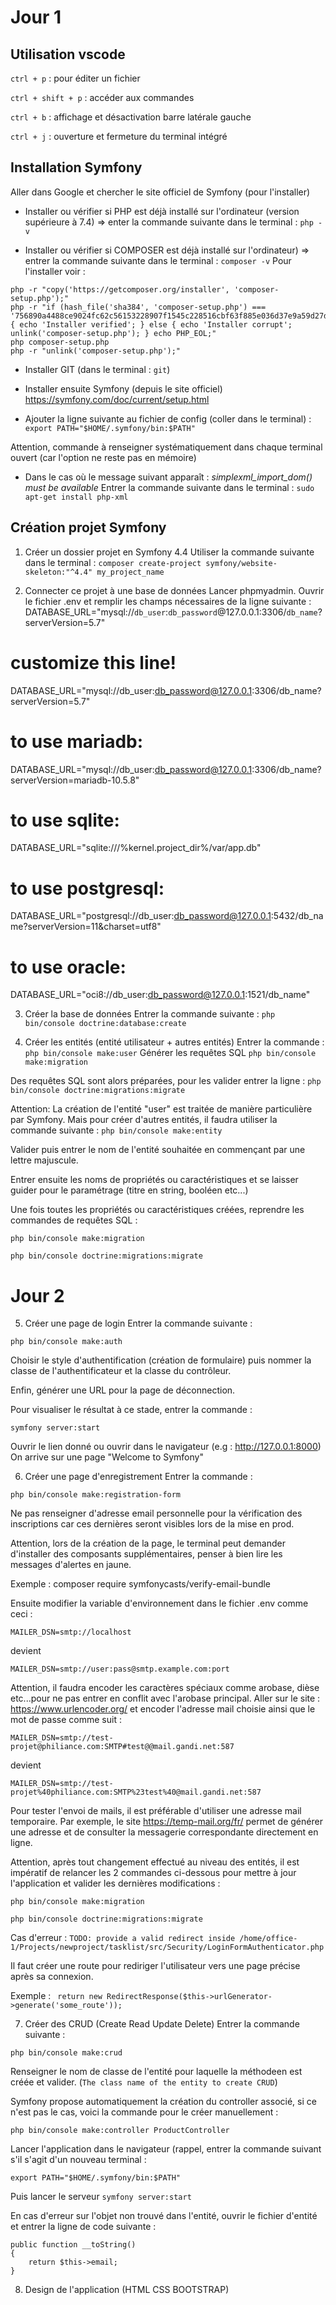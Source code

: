 # Jour 1    

## Utilisation vscode

`ctrl + p` : pour éditer un fichier 

`ctrl + shift + p` : accéder aux commandes

`ctrl + b` : affichage et désactivation barre latérale gauche

`ctrl + j` : ouverture et fermeture du terminal intégré


## Installation Symfony
Aller dans Google et chercher le site officiel de Symfony (pour l'installer)

- Installer ou vérifier si PHP est déjà installé sur l'ordinateur (version supérieure à 7.4) => enter la commande suivante dans le terminal :
`php -v`

- Installer ou vérifier si COMPOSER est déjà installé sur l'ordinateur) => entrer la commande suivante dans le terminal : `composer -v`
Pour l'installer voir :
```
php -r "copy('https://getcomposer.org/installer', 'composer-setup.php');"
php -r "if (hash_file('sha384', 'composer-setup.php') === '756890a4488ce9024fc62c56153228907f1545c228516cbf63f885e036d37e9a59d27d63f46af1d4d07ee0f76181c7d3') { echo 'Installer verified'; } else { echo 'Installer corrupt'; unlink('composer-setup.php'); } echo PHP_EOL;"
php composer-setup.php
php -r "unlink('composer-setup.php');"
```

- Installer GIT (dans le terminal : `git`)

- Installer ensuite Symfony (depuis le site officiel)
https://symfony.com/doc/current/setup.html

- Ajouter la ligne suivante au fichier de config (coller dans le terminal) :
`export PATH="$HOME/.symfony/bin:$PATH"`

Attention, commande à renseigner systématiquement dans chaque terminal ouvert (car l'option ne reste pas en mémoire)

- Dans le cas où le message suivant apparaît :
*simplexml_import_dom() must be available*
Entrer la commande suivante dans le terminal :
`sudo apt-get install php-xml`

## Création projet Symfony
1. Créer un dossier projet en Symfony 4.4
Utiliser la commande suivante dans le terminal :
 `composer create-project symfony/website-skeleton:"^4.4" my_project_name`

2. Connecter ce projet à une base de données
Lancer phpmyadmin.
Ouvrir le fichier .env et remplir les champs nécessaires de la ligne suivante :
DATABASE_URL="mysql://`db_user`:`db_password`@127.0.0.1:3306/`db_name`?serverVersion=5.7"

# customize this line!
DATABASE_URL="mysql://db_user:db_password@127.0.0.1:3306/db_name?serverVersion=5.7"
# to use mariadb:
DATABASE_URL="mysql://db_user:db_password@127.0.0.1:3306/db_name?serverVersion=mariadb-10.5.8"
# to use sqlite:
DATABASE_URL="sqlite:///%kernel.project_dir%/var/app.db"
# to use postgresql:
DATABASE_URL="postgresql://db_user:db_password@127.0.0.1:5432/db_name?serverVersion=11&charset=utf8"
# to use oracle:
DATABASE_URL="oci8://db_user:db_password@127.0.0.1:1521/db_name"
 
3. Créer la base de données
Entrer la commande suivante :
`php bin/console doctrine:database:create`

4. Créer les entités (entité utilisateur + autres entités)
Entrer la commande :
`php bin/console make:user`
Générer les requêtes SQL
`php bin/console make:migration`

Des requêtes SQL sont alors préparées, pour les valider entrer la ligne :
`php bin/console doctrine:migrations:migrate`

Attention: La création de l'entité "user" est traitée de manière particulière par Symfony. Mais pour créer d'autres entités, il faudra utiliser la commande suivante :
 `php bin/console make:entity`

Valider puis entrer le nom de l'entité souhaitée en commençant par une lettre majuscule.

Entrer ensuite les noms de propriétés ou caractéristiques et se laisser guider pour le paramétrage (titre en string, booléen etc...)

Une fois toutes les propriétés ou caractéristiques créées, reprendre les commandes de requêtes SQL :

`php bin/console make:migration`

`php bin/console doctrine:migrations:migrate`


# Jour 2

5. Créer une page de login 
Entrer la commande suivante :

`php bin/console make:auth`

Choisir le style d'authentification (création de formulaire) puis nommer la classe de l'authentificateur et la classe du contrôleur.

Enfin, générer une URL pour la page de déconnection.

Pour visualiser le résultat à ce stade, entrer la commande :

`symfony server:start`

Ouvrir le lien donné ou ouvrir dans le navigateur (e.g : http://127.0.0.1:8000)
On arrive sur une page "Welcome to Symfony"


6. Créer une page d'enregistrement
Entrer la commande :

`php bin/console make:registration-form`

Ne pas renseigner d'adresse email personnelle pour la vérification des inscriptions car ces dernières seront visibles lors de la mise en prod.

Attention, lors de la création de la page, le terminal peut demander d'installer des composants supplémentaires, penser à bien lire les messages d'alertes en jaune.

Exemple : composer require symfonycasts/verify-email-bundle

Ensuite modifier la variable d'environnement dans le fichier .env comme ceci :

`MAILER_DSN=smtp://localhost`

devient 

`MAILER_DSN=smtp://user:pass@smtp.example.com:port`

Attention, il faudra encoder les caractères spéciaux comme arobase, dièse etc...pour ne pas entrer en conflit avec l'arobase principal.
Aller sur le site : https://www.urlencoder.org/
et encoder l'adresse mail choisie ainsi que le mot de passe comme suit :

`MAILER_DSN=smtp://test-projet@philiance.com:SMTP#test@@mail.gandi.net:587`

devient

`MAILER_DSN=smtp://test-projet%40philiance.com:SMTP%23test%40@mail.gandi.net:587`

Pour tester l'envoi de mails, il est préférable d'utiliser une adresse mail temporaire. Par exemple, le site https://temp-mail.org/fr/ permet de générer une adresse et de consulter la messagerie correspondante directement en ligne.

Attention, après tout changement effectué au niveau des entités, il est impératif de relancer les 2 commandes ci-dessous pour mettre à jour l'application et valider les dernières modifications :

`php bin/console make:migration`

`php bin/console doctrine:migrations:migrate`

Cas d'erreur : 
`TODO: provide a valid redirect inside /home/office-1/Projects/newproject/tasklist/src/Security/LoginFormAuthenticator.php`

Il faut créer une route pour rediriger l'utilisateur vers une page précise après sa connexion.

Exemple :
` return new RedirectResponse($this->urlGenerator->generate('some_route'));`


7. Créer des CRUD (Create Read Update Delete)
Entrer la commande suivante :

`php bin/console make:crud`

Renseigner le nom de classe de l'entité pour laquelle la méthodeen est créée et valider. (`The class name of the entity to create CRUD`)

Symfony propose automatiquement la création du controller associé, si ce n'est pas le cas, voici la commande pour le créer manuellement :

`php bin/console make:controller ProductController`

Lancer l'application dans le navigateur (rappel, entrer la commande suivant s'il s'agit d'un nouveau terminal :

`export PATH="$HOME/.symfony/bin:$PATH"`

Puis lancer le serveur 
`symfony server:start`

En cas d'erreur sur l'objet non trouvé dans l'entité, ouvrir le fichier d'entité et entrer la ligne de code suivante :

    public function __toString()
    {
        return $this->email;
    }

8. Design de l'application (HTML CSS BOOTSTRAP)



